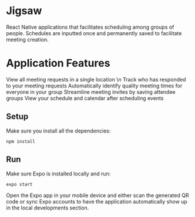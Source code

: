 # Jigsaw
React Native applications that facilitates scheduling among groups of people. Schedules are inputted once and permanently saved to facilitate meeting creation.

# Application Features
View all meeting requests in a single location \n
Track who has responded to your meeting requests
Automatically identify quality meeting times for everyone in your group 
Streamline meeting invites by saving attendee groups
View your schedule and calendar after scheduling events

## Setup
Make sure you install all the dependencies:

``npm install``

## Run

Make sure Expo is installed locally and run:

``expo start``

Open the Expo app in your mobile device and either scan the generated QR code or sync Expo accounts to have the application automatically show up in the local developments section.
